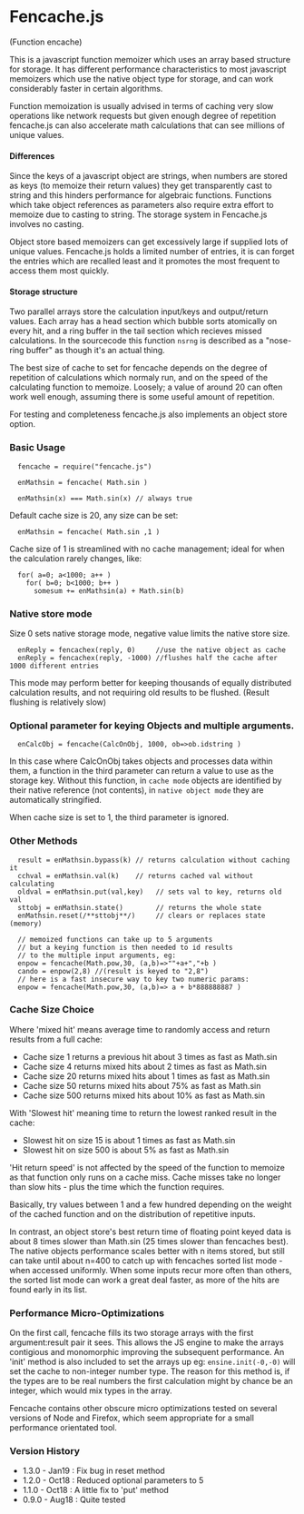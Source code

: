 Fencache.js
===========
(Function encache)

This is a javascript function memoizer which uses an array based structure for storage. It has different performance characteristics to most javascript memoizers which use the native object type for storage, and can work considerably faster in certain algorithms. 

Function memoization is usually advised in terms of caching very slow operations like network requests but given enough degree of repetition fencache.js can also accelerate math calculations that can see millions of unique values.

#### Differences

Since the keys of a javascript object are strings, when numbers are stored as keys (to memoize their return values) they get transparently cast to string and this hinders performance for algebraic functions. Functions which take object references as parameters also require extra effort to memoize due to casting to string. The storage system in Fencache.js involves no casting.

Object store based memoizers can get excessively large if supplied lots of unique values. Fencache.js holds a limited number of entries, it is can forget the entries which are recalled least and it promotes the most frequent to access them most quickly. 

#### Storage structure

Two parallel arrays store the calculation input/keys and output/return values. Each array has a head section which bubble sorts atomically on every hit, and a ring buffer in the tail section which recieves missed calculations. In the sourcecode this function `nsrng` is described as a "nose-ring buffer" as though it's an actual thing.

The best size of cache to set for fencache depends on the degree of repetition of calculations which normaly run, and on the speed of the calculating function to memoize. Loosely; a value of around 20 can often work well enough, assuming there is some useful amount of repetition. 

For testing and completeness fencache.js also implements an object store option.

### Basic Usage

```
  fencache = require("fencache.js") 

  enMathsin = fencache( Math.sin )

  enMathsin(x) === Math.sin(x) // always true 
```

Default cache size is 20, any size can be set:
```
  enMathsin = fencache( Math.sin ,1 ) 
```
Cache size of 1 is streamlined with no cache management; ideal for when the calculation rarely changes, like:
```
  for( a=0; a<1000; a++ )
    for( b=0; b<1000; b++ )
      somesum += enMathsin(a) + Math.sin(b)
```

### Native store mode

Size 0 sets native storage mode, negative value limits the native store size. 
```
  enReply = fencachex(reply, 0)     //use the native object as cache
  enReply = fencachex(reply, -1000) //flushes half the cache after 1000 different entries
```

This mode may perform better for keeping thousands of equally distributed calculation results, and not requiring old results to be flushed. (Result flushing is relatively slow)

### Optional parameter for keying Objects and multiple arguments.

```
  enCalcObj = fencache(CalcOnObj, 1000, ob=>ob.idstring )
```
In this case where CalcOnObj takes objects and processes data within them,
a function in the third parameter can return a value to use as the storage key.
Without this function, in `cache mode` objects are identified by their native reference (not contents), in `native object mode` they are automatically stringified.

When cache size is set to 1, the third parameter is ignored.

### Other Methods

```  
  result = enMathsin.bypass(k) // returns calculation without caching it
  cchval = enMathsin.val(k)    // returns cached val without calculating 
  oldval = enMathsin.put(val,key)   // sets val to key, returns old val 
  sttobj = enMathsin.state()        // returns the whole state
  enMathsin.reset(/**sttobj**/)     // clears or replaces state (memory)
  
  // memoized functions can take up to 5 arguments
  // but a keying function is then needed to id results
  // to the multiple input arguments, eg:
  enpow = fencache(Math.pow,30, (a,b)=>""+a+","+b )
  cando = enpow(2,8) //(result is keyed to "2,8")
  // here is a fast insecure way to key two numeric params:
  enpow = fencache(Math.pow,30, (a,b)=> a + b*888888887 )
```

### Cache Size Choice
 
Where 'mixed hit' means average time to randomly access and return 
results from a full cache:

* Cache size 1 returns a previous hit about 3 times as fast as Math.sin
* Cache size 4 returns mixed hits about 2 times as fast as Math.sin
* Cache size 20 returns mixed hits about 1 times as fast as Math.sin
* Cache size 50 returns mixed hits about 75% as fast as Math.sin
* Cache size 500 returns mixed hits about 10% as fast as Math.sin

With 'Slowest hit' meaning time to return the lowest ranked result in
the cache: 
* Slowest hit on size 15 is about 1 times as fast as Math.sin
* Slowest hit on size 500 is about 5% as fast as Math.sin

'Hit return speed' is not affected by the speed of the function to memoize as that function only runs on a cache miss. Cache misses take no longer than slow hits - plus the time which the function requires. 

Basically, try values between 1 and a few hundred depending on the weight of the cached function and on the distribution of repetitive inputs.

In contrast, an object store's best return time of floating point keyed data is about 8 times slower than Math.sin (25 times slower than fencaches best). The native objects performance scales better with n items stored, but still can take until about n=400 to catch up with fencaches sorted list mode - when accessed uniformly. When some inputs recur more often than others, the sorted list mode can work a great deal faster, as more of the hits are found early in its list.

### Performance Micro-Optimizations

On the first call, fencache fills its two storage arrays with the first argument:result pair it sees. This allows the JS engine to make the arrays contigious and monomorphic improving the subsequent performance. An 'init' method is also included to set the arrays up eg: `ensine.init(-0,-0)` will set the cache to non-integer number type. The reason for this method is, if the types are to be real numbers the first calculation might by chance be an integer, which would mix types in the array.

Fencache contains other obscure micro optimizations tested on several versions of Node and Firefox, which seem appropriate for a small performance orientated tool. 

### Version History
* 1.3.0 - Jan19 : Fix bug in reset method
* 1.2.0 - Oct18 : Reduced optional parameters to 5 
* 1.1.0 - Oct18 : A little fix to 'put' method 
* 0.9.0 - Aug18 : Quite tested 
